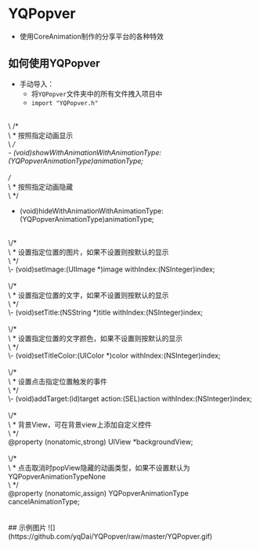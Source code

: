 # YQPopver
* 使用CoreAnimation制作的分享平台的各种特效
## 如何使用YQPopver
* 手动导入：
  * 将`YQPopver`文件夹中的所有文件拽入项目中
  * `import "YQPopver.h"`
  <br>
 \ /*<br>
\ * 按照指定动画显示<br>
\ */<br>
\- (void)showWithAnimationWithAnimationType:(YQPopverAnimationType)animationType;<br>
<br>
\/*<br>
\ * 按照指定动画隐藏<br>
\ */<br>
- (void)hideWithAnimationWithAnimationType:(YQPopverAnimationType)animationType;<br>
<br>
\/*<br>
\ * 设置指定位置的图片，如果不设置则按默认的显示<br>
\ */<br>
\- (void)setImage:(UIImage *)image withIndex:(NSInteger)index;<br>
<br>
\/*<br>
\ * 设置指定位置的文字，如果不设置则按默认的显示<br>
\ */<br>
\- (void)setTitle:(NSString *)title withIndex:(NSInteger)index;<br>
<br>
\/*<br>
\ * 设置指定位置的文字颜色，如果不设置则按默认的显示<br>
\ */<br>
\- (void)setTitleColor:(UIColor *)color withIndex:(NSInteger)index;<br>
<br>
\/*<br>
\ * 设置点击指定位置触发的事件<br>
\ */<br>
\- (void)addTarget:(id)target action:(SEL)action withIndex:(NSInteger)index;<br>
<br>
\/*<br>
\ * 背景View，可在背景view上添加自定义控件<br>
\ */<br>
@property (nonatomic,strong) UIView *backgroundView;<br>
<br>
\/*<br>
\ * 点击取消时popView隐藏的动画类型，如果不设置默认为YQPopverAnimationTypeNone<br>
\ */<br>
@property (nonatomic,assign) YQPopverAnimationType cancelAnimationType;<br>
<br><br>
## 示例图片
![](https://github.com/yqDai/YQPopver/raw/master/YQPopver.gif)
